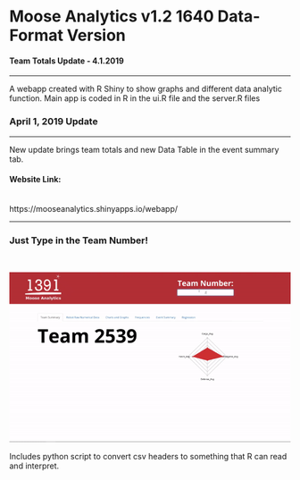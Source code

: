 <h1>Moose Analytics v1.2 1640 Data-Format Version</h1>
<h4>Team Totals Update - 4.1.2019</h4>
<hr>
A webapp created with R Shiny to show graphs and different data analytic function.
Main app is coded in R in the ui.R file and the server.R files
<br>
<h3>April 1, 2019 Update</h3>
<hr>
New update brings team totals and new Data Table in the event summary tab.

<h4>Website Link:</h4> <br>
https://mooseanalytics.shinyapps.io/webapp/
<hr>
<h3>Just Type in the Team Number!</h3><br>

![Alt Text](demo.gif)
<br>

Includes python script to convert csv headers to something that R can read and interpret.



